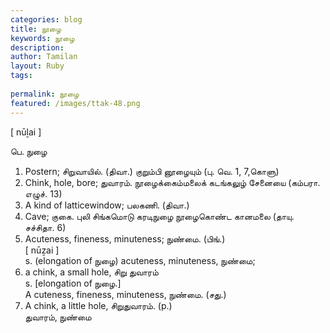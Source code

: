 ```yaml
---
categories: blog
title: நூழை
keywords: நூழை
description: 
author: Tamilan
layout: Ruby
tags: 
 
permalink: நூழை
featured: /images/ttak-48.png
---
```

  
[ nūḻai ]  
  
பெ. நுழை  
1. Postern; சிறுவாயில். (திவா.) குறும்பி னூழையும் (பு. வெ. 1, 7,கொளு)  
2. Chink, hole, bore; துவாரம். நூழைக்கைம்மலைக் கடங்கலுழ் சேனையை (கம்பரா. எழுச். 13)  
3. A kind of latticewindow; பலகணி. (திவா.)  
4. Cave; குகை. புலி சிங்கமொடு கரடிநுழை நூழைகொண்ட கானமலை (தாயு. சச்சிதா. 6)  
5. Acuteness, fineness, minuteness; நுண்மை. (பிங்.)  
[ nūẕai ]  
s. (elongation of நுழை) acuteness, minuteness, நுண்மை;  
2. a chink, a small hole, சிறு துவாரம்  
s. [elongation of நுழை.]  
A cuteness, fineness, minuteness, நுண்மை. (சது.)  
2. A chink, a little hole, சிறுதுவாரம். (p.)  
துவாரம், நுண்மை